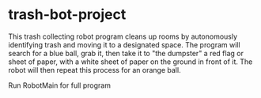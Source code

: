 # trash-bot-project
This trash collecting robot program cleans up rooms by autonomously identifying trash and moving it to a designated space. The program will search for a blue ball, grab it, then take it to "the dumpster" a red flag or sheet of paper, with a white sheet of paper on the ground in front of it. The robot will then repeat this process for an orange ball. 

Run RobotMain for full program
